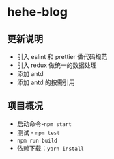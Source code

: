 # hehe-blog

## 更新说明

-   引入 eslint 和 prettier 做代码规范
-   引入 redux 做统一的数据处理
-   添加 antd
-   添加 antd 的按需引用

## 项目概况

-   启动命令-`npm start`
-   测试 - `npm test`
-   `npm run build`
-   依赖下载：`yarn install`
